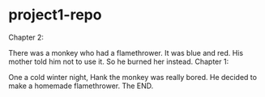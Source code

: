 # project1-repo

Chapter 2:

There was a monkey who had a flamethrower. 
It was blue and red. 
His mother told him not to use it.
So he burned her instead. 
Chapter 1:

One a cold winter night, Hank the monkey was really bored. He decided to make a homemade flamethrower. 
The END. 
